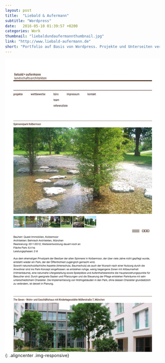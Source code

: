 ```yaml
---
layout: post
title:  "Liebald & Aufermann"
subtitle: "Wordpress"
date:   2016-05-10 01:39:57 +0200
categories: Work
thumbnail: "liebaldundaufermannthumbnail.jpg"
link: "http://www.liebald-aufermann.de"
short: "Portfolio auf Basis von Wordpress. Projekte und Unterseiten verwaltbar über das Benutzerbackend."
---
```


![Liebald & Aufermann](/images/posts/liebaldundaufermann.jpg){: .aligncenter .img-responsive}
